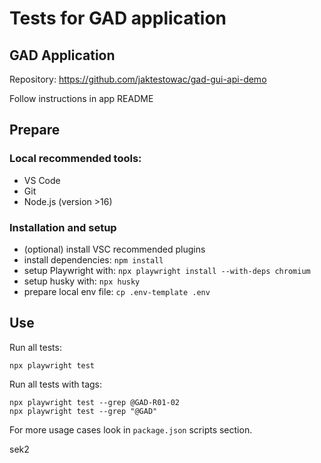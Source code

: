# Tests for GAD application

## GAD Application

Repository: https://github.com/jaktestowac/gad-gui-api-demo

Follow instructions in app README

## Prepare

### Local recommended tools:

- VS Code
- Git
- Node.js (version >16)

### Installation and setup

- (optional) install VSC recommended plugins
- install dependencies: `npm install`
- setup Playwright with: `npx playwright install --with-deps chromium`
- setup husky with: `npx husky`
- prepare local env file: `cp .env-template .env`

## Use

Run all tests:

```
npx playwright test
```

Run all tests with tags:

```
npx playwright test --grep @GAD-R01-02
npx playwright test --grep "@GAD"
```

For more usage cases look in `package.json` scripts section.

sek2